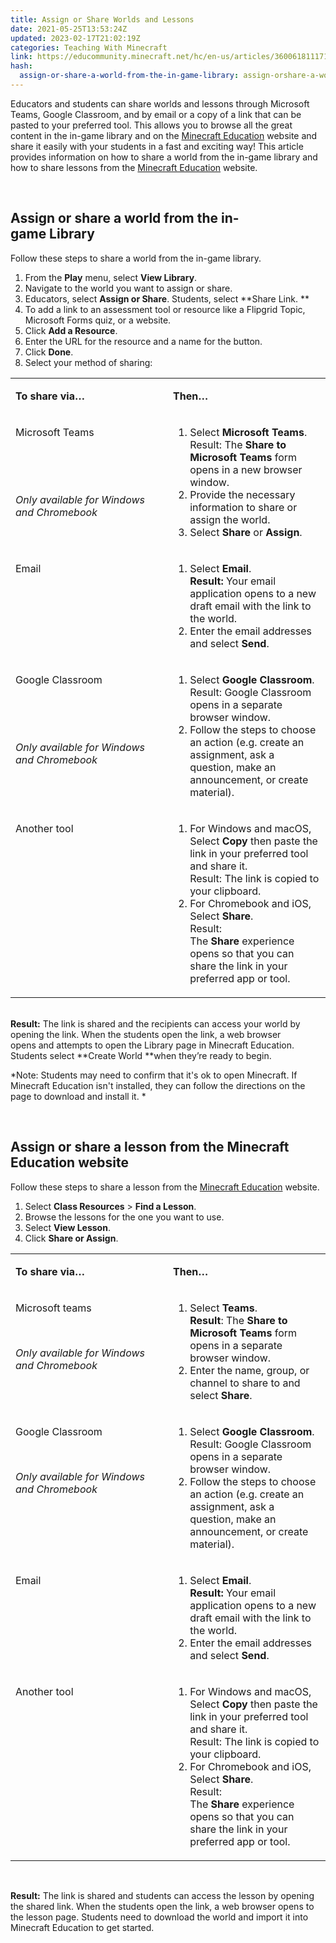 ```yaml
---
title: Assign or Share Worlds and Lessons
date: 2021-05-25T13:53:24Z
updated: 2023-02-17T21:02:19Z
categories: Teaching With Minecraft
link: https://educommunity.minecraft.net/hc/en-us/articles/360061811171-Assign-or-Share-Worlds-and-Lessons
hash:
  assign-or-share-a-world-from-the-in-game-library: assign-orshare-a-world-from-the-in-gamelibrary
---
```


Educators and students can share worlds and lessons through Microsoft Teams, Google Classroom, and by email or a copy of a link that can be pasted to your preferred tool. This allows you to browse all the great content in the in-game library and on the [Minecraft Education](https://education.minecraft.net/) website and share it easily with your students in a fast and exciting way! This article provides information on how to share a world from the in-game library and how to share lessons from the [Minecraft Education](https://education.minecraft.net/) website. 

 

## Assign or share a world from the in-game Library 

Follow these steps to share a world from the in-game library. 

1.  From the **Play** menu, select **View Library**. 
2.  Navigate to the world you want to assign or share. 
3.  Educators, select **Assign or Share**. Students, select **Share Link. ** 
4.  To add a link to an assessment tool or resource like a Flipgrid Topic, Microsoft Forms quiz, or a website.  
5.  Click **Add a Resource**. 
6.  Enter the URL for the resource and a name for the button. 
7.  Click **Done**. 
8.  Select your method of sharing: 

<table data-border="1" data-tablestyle="MsoTableGrid" data-tablelook="1184" aria-rowcount="5">
<colgroup>
<col style="width: 50%" />
<col style="width: 50%" />
</colgroup>
<tbody>
<tr aria-rowindex="1">
<td style="width: 171px" data-celllook="0"><p><strong>To share via…</strong> </p></td>
<td style="width: 506px" data-celllook="0"><p><strong>Then…</strong> </p></td>
</tr>
<tr aria-rowindex="2">
<td style="width: 171px; vertical-align: top" data-celllook="0"><p>Microsoft Teams </p>
<p> </p>
<p> </p>
<p><em>Only available for Windows and Chromebook</em> </p></td>
<td style="width: 171px; vertical-align: top" data-celllook="0"><ol>
<li>Select <strong>Microsoft Teams</strong>. <br />
Result: The <strong>Share to Microsoft Teams</strong> form opens in a new browser window. </li>
<li>Provide the necessary information to share or assign the world. </li>
<li>Select <strong>Share</strong> or <strong>Assign</strong>. </li>
</ol></td>
</tr>
<tr aria-rowindex="3">
<td style="width: 171px; vertical-align: top" data-celllook="0"><p>Email </p></td>
<td style="width: 171px; vertical-align: top" data-celllook="0"><ol>
<li>Select <strong>Email</strong>. <br />
<strong>Result:</strong> Your email application opens to a new draft email with the link to the world. </li>
<li>Enter the email addresses and select <strong>Send</strong>. </li>
</ol></td>
</tr>
<tr aria-rowindex="4">
<td style="width: 171px; vertical-align: top" data-celllook="0"><p>Google Classroom </p>
<p> </p>
<p> </p>
<p><em>Only available for Windows and Chromebook</em> </p></td>
<td style="width: 171px; vertical-align: top" data-celllook="0"><ol>
<li>Select <strong>Google Classroom</strong>. <br />
Result: Google Classroom opens in a separate browser window. </li>
<li>Follow the steps to choose an action (e.g. create an assignment, ask a question, make an announcement, or create material). </li>
</ol></td>
</tr>
<tr aria-rowindex="5">
<td style="width: 171px; vertical-align: top" data-celllook="0"><p>Another tool </p></td>
<td style="width: 171px; vertical-align: top" data-celllook="0"><ol>
<li>For Windows and macOS, Select <strong>Copy</strong> then paste the link in your preferred tool and share it. <br />
Result: The link is copied to your clipboard. </li>
<li>For Chromebook and iOS, Select <strong>Share</strong>. <br />
Result: The <strong>Share </strong>experience opens so that you can share the link in your preferred app or tool. </li>
</ol></td>
</tr>
</tbody>
</table>

   
**Result:** The link is shared and the recipients can access your world by opening the link. When the students open the link, a web browser opens and attempts to open the Library page in Minecraft Education. Students select **Create World **when they’re ready to begin.  

*Note: Students may need to confirm that it's ok to open Minecraft. If Minecraft Education isn't installed, they can follow the directions on the page to download and install it. * 

 

## Assign or share a lesson from the Minecraft Education website 

Follow these steps to share a lesson from the [Minecraft Education](https://education.minecraft.net/) website. 

1.  Select **Class Resources** \> **Find a Lesson**. 
2.  Browse the lessons for the one you want to use. 
3.  Select **View Lesson**. 
4.  Click **Share or Assign**. 

<table data-border="1" data-tablestyle="MsoTableGrid" data-tablelook="1184" aria-rowcount="5">
<colgroup>
<col style="width: 50%" />
<col style="width: 50%" />
</colgroup>
<tbody>
<tr aria-rowindex="1">
<td style="width: 171px" data-celllook="0"><p><strong>To share via…</strong> </p></td>
<td style="width: 506px" data-celllook="0"><p><strong>Then…</strong> </p></td>
</tr>
<tr aria-rowindex="2">
<td style="width: 171px; vertical-align: top" data-celllook="0"><p>Microsoft teams </p>
<p> </p>
<p><em>Only available for Windows and Chromebook</em> </p></td>
<td style="width: 171px; vertical-align: top" data-celllook="0"><ol>
<li>Select <strong>Teams</strong>. <br />
<strong>Result</strong>: The <strong>Share to Microsoft Teams</strong> form opens in a separate browser window. </li>
<li>Enter the name, group, or channel to share to and select <strong>Share</strong>. </li>
</ol></td>
</tr>
<tr aria-rowindex="3">
<td style="width: 171px; vertical-align: top" data-celllook="0"><p>Google Classroom </p>
<p> </p>
<p><em>Only available for Windows and Chromebook</em> </p></td>
<td style="width: 171px; vertical-align: top" data-celllook="0"><ol>
<li>Select <strong>Google Classroom</strong>. <br />
Result: Google Classroom opens in a separate browser window. </li>
<li>Follow the steps to choose an action (e.g. create an assignment, ask a question, make an announcement, or create material). </li>
</ol></td>
</tr>
<tr aria-rowindex="4">
<td style="width: 171px; vertical-align: top" data-celllook="0"><p>Email </p></td>
<td style="width: 171px; vertical-align: top" data-celllook="0"><ol>
<li>Select <strong>Email</strong>. <br />
<strong>Result:</strong> Your email application opens to a new draft email with the link to the world. </li>
<li>Enter the email addresses and select <strong>Send</strong>. </li>
</ol></td>
</tr>
<tr aria-rowindex="5">
<td style="width: 171px; vertical-align: top" data-celllook="0"><p>Another tool </p></td>
<td style="width: 171px; vertical-align: top" data-celllook="0"><ol>
<li>For Windows and macOS, Select <strong>Copy</strong> then paste the link in your preferred tool and share it. <br />
Result: The link is copied to your clipboard. </li>
<li>For Chromebook and iOS, Select <strong>Share</strong>. <br />
Result: The <strong>Share </strong>experience opens so that you can share the link in your preferred app or tool. </li>
</ol></td>
</tr>
</tbody>
</table>

 

**Result:** The link is shared and students can access the lesson by opening the shared link. When the students open the link, a web browser opens to the lesson page. Students need to download the world and import it into Minecraft Education to get started.
